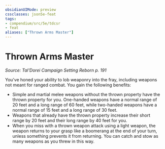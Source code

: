 ```yaml
---
obsidianUIMode: preview
cssclasses: json5e-feat
tags:
- compendium/src/5e/tdcsr
- feat
aliases: ["Thrown Arms Master"]
---
```

# Thrown Arms Master
*Source: Tal'Dorei Campaign Setting Reborn p. 191*  

You've honed your ability to lob weaponry into the fray, including weapons not meant for ranged combat. You gain the following benefits:

- Simple and martial melee weapons without the thrown property have the thrown property for you. One-handed weapons have a normal range of 20 feet and a long range of 60 feet, while two-handed weapons have a normal range of 15 feet and a long range of 30 feet.  
- Weapons that already have the thrown property increase their short range by 20 feet and their long range by 40 feet for you.  
- When you miss with a thrown weapon attack using a light weapon, the weapon returns to your grasp like a boomerang at the end of your turn, unless something prevents it from returning. You can catch and stow as many weapons as you threw in this way.